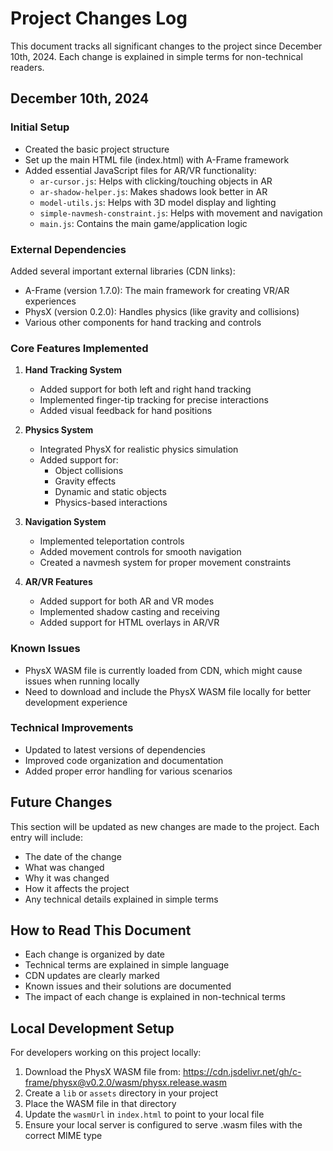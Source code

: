 # Project Changes Log

This document tracks all significant changes to the project since December 10th, 2024. Each change is explained in simple terms for non-technical readers.

## December 10th, 2024

### Initial Setup
- Created the basic project structure
- Set up the main HTML file (index.html) with A-Frame framework
- Added essential JavaScript files for AR/VR functionality:
  - `ar-cursor.js`: Helps with clicking/touching objects in AR
  - `ar-shadow-helper.js`: Makes shadows look better in AR
  - `model-utils.js`: Helps with 3D model display and lighting
  - `simple-navmesh-constraint.js`: Helps with movement and navigation
  - `main.js`: Contains the main game/application logic

### External Dependencies
Added several important external libraries (CDN links):
- A-Frame (version 1.7.0): The main framework for creating VR/AR experiences
- PhysX (version 0.2.0): Handles physics (like gravity and collisions)
- Various other components for hand tracking and controls

### Core Features Implemented
1. **Hand Tracking System**
   - Added support for both left and right hand tracking
   - Implemented finger-tip tracking for precise interactions
   - Added visual feedback for hand positions

2. **Physics System**
   - Integrated PhysX for realistic physics simulation
   - Added support for:
     - Object collisions
     - Gravity effects
     - Dynamic and static objects
     - Physics-based interactions

3. **Navigation System**
   - Implemented teleportation controls
   - Added movement controls for smooth navigation
   - Created a navmesh system for proper movement constraints

4. **AR/VR Features**
   - Added support for both AR and VR modes
   - Implemented shadow casting and receiving
   - Added support for HTML overlays in AR/VR

### Known Issues
- PhysX WASM file is currently loaded from CDN, which might cause issues when running locally
- Need to download and include the PhysX WASM file locally for better development experience

### Technical Improvements
- Updated to latest versions of dependencies
- Improved code organization and documentation
- Added proper error handling for various scenarios

## Future Changes
This section will be updated as new changes are made to the project. Each entry will include:
- The date of the change
- What was changed
- Why it was changed
- How it affects the project
- Any technical details explained in simple terms

## How to Read This Document
- Each change is organized by date
- Technical terms are explained in simple language
- CDN updates are clearly marked
- Known issues and their solutions are documented
- The impact of each change is explained in non-technical terms

## Local Development Setup
For developers working on this project locally:
1. Download the PhysX WASM file from: https://cdn.jsdelivr.net/gh/c-frame/physx@v0.2.0/wasm/physx.release.wasm
2. Create a `lib` or `assets` directory in your project
3. Place the WASM file in that directory
4. Update the `wasmUrl` in `index.html` to point to your local file
5. Ensure your local server is configured to serve .wasm files with the correct MIME type 